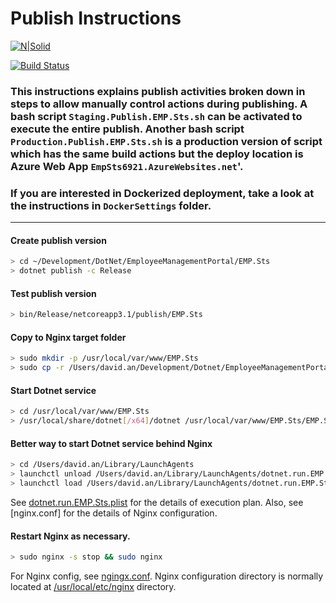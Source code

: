 # Publish Instructions

[![N|Solid](https://cldup.com/dTxpPi9lDf.thumb.png)](https://nodesource.com/products/nsolid)

[![Build Status](https://travis-ci.org/joemccann/dillinger.svg?branch=master)](https://travis-ci.org/joemccann/dillinger)

### This instructions explains publish activities broken down in steps to allow manually control actions during publishing. A bash script **`Staging.Publish.EMP.Sts.sh`** can be activated to execute the entire publish. Another bash script **`Production.Publish.EMP.Sts.sh`** is a production version of script which has the same build actions but the deploy location is Azure Web App **`EmpSts6921.AzureWebsites.net`**'.
### If you are interested in Dockerized deployment, take a look at the instructions in **`DockerSettings`** folder.
<hr>

#### Create publish version
```sh
> cd ~/Development/DotNet/EmployeeManagementPortal/EMP.Sts
> dotnet publish -c Release
```

#### Test publish version
```sh
> bin/Release/netcoreapp3.1/publish/EMP.Sts
```

#### Copy to Nginx target folder
```sh
> sudo mkdir -p /usr/local/var/www/EMP.Sts
> sudo cp -r /Users/david.an/Development/Dotnet/EmployeeManagementPortal/EMP.Sts/bin/Release/netcoreapp3.1/publish/* /usr/local/var/www/EMP.Sts
```

#### Start Dotnet service
```sh
> cd /usr/local/var/www/EMP.Sts
> /usr/local/share/dotnet[/x64]/dotnet /usr/local/var/www/EMP.Sts/EMP.Sts.dll --urls=https://localhost:22001
```

#### Better way to start Dotnet service behind Nginx
```sh
> cd /Users/david.an/Library/LaunchAgents
> launchctl unload /Users/david.an/Library/LaunchAgents/dotnet.run.EMP.Sts.plist
> launchctl load /Users/david.an/Library/LaunchAgents/dotnet.run.EMP.Sts.plist
```
See [dotnet.run.EMP.Sts.plist] for the details of execution plan.
Also, see [nginx.conf] for the details of Nginx configuration.

#### Restart Nginx as necessary.
```sh
> sudo nginx -s stop && sudo nginx
```
For Nginx config, see [ngingx.conf].
Nginx configuration directory is normally located at [/usr/local/etc/nginx] directory.

[dotnet.run.EMP.Sts.plist]: <file:///Users/david.d.an/Library/LaunchAgents/dotnet.run.Sts.plist>
[ngingx.conf]: <file:///usr/local/etc/nginx/ngingx.conf>
[/usr/local/etc/nginx]: <file:///usr/local/etc/nginx>